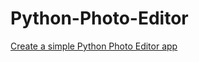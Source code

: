 # Python-Photo-Editor
<a href="https://rrtutors.com/tutorials/create-a-simple-python-photo-editor-app">Create a simple Python Photo Editor app</a>
